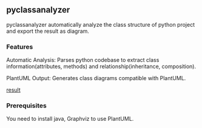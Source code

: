 ## pyclassanalyzer

pyclassanalyzer automatically analyze the class structure of python project and export the result as diagram.

### Features

Automatic Analysis: Parses python codebase to extract class information(attributes, methods) and relationship(inheritance, composition).

PlantUML Output: Generates class diagrams compatible with PlantUML.

[result](./imgs/result.png)

### Prerequisites

You need to install java, Graphviz to use PlantUML.
